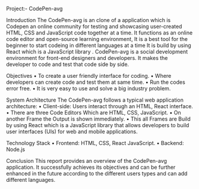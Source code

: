 Project:- CodePen-avg  

Introduction 
The CodePen-avg is an clone of a application which is Codepen an  online community for testing and showcasing user-created HTML, CSS and JavaScript code together at a time.
It functions as an online code editor and open-source learning environment,
It is a best tool for the beginner to start codeing in different languages at a time
It is build by using React which is a JavaScript library .
CodePen-avg is a social development environment for front-end designers and developers. 
It makes the developer to code and test that code side by side.

Objectives
•	To create a user friendly interface for coding.
•	Where developers can create code and test them at same time.
•	Run the codes error free.
•	It is very easy to use and solve a big industry problem.

System Architecture 
The CodePen-avg follows a typical web application architecture:
•	Client-side: Users interact through an HTML, React interface. 
•	There are three Code Editors Which are HTML, CSS, JavaScript.
•	On another Frame the Output is shown immediately.
•	This all Frames are Build by using React which is a JavaScript library that allows developers to build user interfaces (UIs) for web and mobile applications. 

Technology Stack
•	Frontend: HTML, CSS, React JavaScript. 
•	Backend: Node.js

Conclusion 
This report provides an overview of the CodePen-avg application. It successfully achieves its objectives and can be further enhanced in the future according to the different users types and can add different languages.
